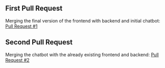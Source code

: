 ## First Pull Request
Merging the final version of the frontend with backend and initial chatbot: [Pull Request #1](https://github.com/vatsaryan07/CRUD_App/pull/1)

## Second Pull Request
Merging the chatbot with the already existing frontend and backend: [Pull Request #2](https://github.com/vatsaryan07/CRUD_App/pull/2)
